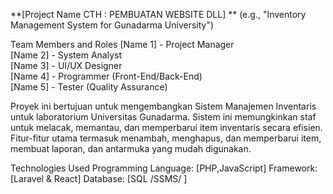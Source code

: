 **[Project Name CTH : PEMBUATAN WEBSITE DLL]  **
(e.g., "Inventory Management System for Gunadarma University")

Team Members and Roles
[Name 1] - Project Manager  
[Name 2] - System Analyst  
[Name 3] - UI/UX Designer  
[Name 4] - Programmer (Front-End/Back-End)  
[Name 5] - Tester (Quality Assurance)  


Proyek ini bertujuan untuk mengembangkan Sistem Manajemen Inventaris untuk laboratorium Universitas Gunadarma. Sistem ini memungkinkan staf untuk melacak, memantau, dan memperbarui item inventaris secara efisien. Fitur-fitur utama termasuk menambah, menghapus, dan memperbarui item, membuat laporan, dan antarmuka yang mudah digunakan.

Technologies Used
Programming Language: [PHP,JavaScript]
Framework: [Laravel & React]
Database: [SQL /SSMS/ ]
